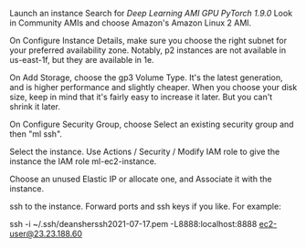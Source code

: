 Launch an instance
Search for *Deep Learning AMI GPU PyTorch 1.9.0*
Look in Community AMIs and choose Amazon's Amazon Linux 2 AMI.
 
On Configure Instance Details, make sure you choose the right subnet for your
preferred availability zone.  Notably, p2 instances are not available in
us-east-1f, but they are available in 1e.
 
On Add Storage, choose the gp3 Volume Type. It's the latest generation, and is
higher performance and slightly cheaper.  When you choose your disk size, keep
in mind that it's fairly easy to increase it later. But you can't shrink it
later.
 
On Configure Security Group, choose Select an existing security group and then
"ml ssh".
 
Select the instance. Use Actions / Security / Modify IAM role to give the
instance the IAM role ml-ec2-instance.
 
Choose an unused Elastic IP or allocate one, and Associate it with the instance.
 
ssh to the instance. Forward ports and ssh keys if you like. For example:

ssh -i ~/.ssh/deansherssh2021-07-17.pem -L8888:localhost:8888 ec2-user@23.23.188.60
